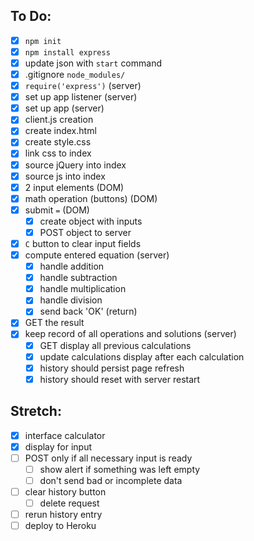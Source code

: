 ## To Do:

- [x] `npm init`
- [x] `npm install express`
- [x] update json with `start` command
- [x] .gitignore `node_modules/`
- [x] `require('express')` (server)
- [x] set up app listener (server)
- [x] set up app (server)
- [x] client.js creation
- [x] create index.html
- [x] create style.css
- [x] link css to index
- [x] source jQuery into index
- [x] source js into index
- [x] 2 input elements (DOM)
- [x] math operation (buttons) (DOM)
- [x] submit `=` (DOM)
  - [x] create object with inputs
  - [x] POST object to server
- [x] `C` button to clear input fields
- [x] compute entered equation (server)
  - [x] handle addition
  - [x] handle subtraction
  - [x] handle multiplication
  - [x] handle division
  - [x] send back 'OK' (return)
- [x] GET the result
- [x] keep record of all operations and solutions (server)
  - [x] GET display all previous calculations
  - [x] update calculations display after each calculation
  - [x] history should persist page refresh
  - [x] history should reset with server restart

## Stretch:

- [x] interface calculator
- [x] display for input
- [ ] POST only if all necessary input is ready
  - [ ] show alert if something was left empty
  - [ ] don't send bad or incomplete data
- [ ] clear history button
  - [ ] delete request
- [ ] rerun history entry
- [ ] deploy to Heroku
